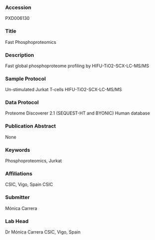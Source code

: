 ### Accession
PXD006130

### Title
Fast Phosphoproteomics

### Description
Fast global phosphoproteome profiling by HIFU-TiO2-SCX-LC-MS/MS

### Sample Protocol
Un-stimulated Jurkat T-cells HIFU-TiO2-SCX-LC-MS/MS

### Data Protocol
Proteome Discoverer 2.1 (SEQUEST-HT and BYONIC) Human database

### Publication Abstract
None

### Keywords
Phosphoproteomics, Jurkat

### Affiliations
CSIC, Vigo, Spain
CSIC

### Submitter
Mónica Carrera

### Lab Head
Dr Mónica Carrera
CSIC, Vigo, Spain


